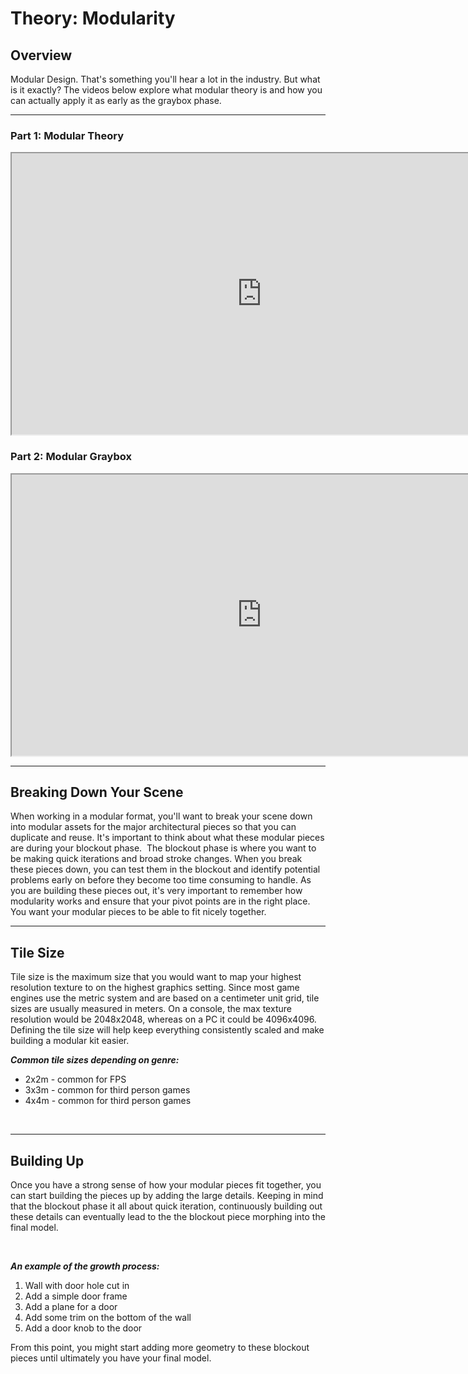 # Theory: Modularity 

<h2>Overview</h2>
<p>Modular Design. That's something you'll hear a lot in the industry. But what is it exactly? The videos below explore what modular theory is and how you can actually apply it as early as the graybox phase.</p>
<hr>
<h3>Part 1: Modular Theory</h3>
<p><iframe src="https://www.youtube.com/embed/8o0xKgcK0L4?rel=0" width="800" height="450" allowfullscreen="allowfullscreen" allow="accelerometer; autoplay; clipboard-write; encrypted-media; gyroscope; picture-in-picture"></iframe></p>
<h3>Part 2: Modular Graybox</h3>
<p><iframe src="https://www.youtube.com/embed/hCRy5DNN20M?rel=0" width="800" height="450" allowfullscreen="allowfullscreen" allow="accelerometer; autoplay; clipboard-write; encrypted-media; gyroscope; picture-in-picture"></iframe></p>
<hr>
<h2 class="responsive-video">Breaking Down Your Scene</h2>
<div class="responsive-video">When working in a modular format, you'll want to break your scene down into modular assets for the major architectural pieces so that you can duplicate and reuse. It's important to think about what these modular pieces are during your blockout phase.&nbsp; The blockout phase is where you want to be making quick iterations and broad stroke changes. When you break these pieces down, you can test them in the blockout and identify potential problems early on before they become too time consuming to handle. As you are building these pieces out, it's very important to remember how modularity works and ensure that your pivot points are in the right place. You want your modular pieces to be able to fit nicely together.</div>
<hr>
<h2 class="responsive-video">Tile Size</h2>
<p>Tile size is the maximum size that you would want to map your highest resolution texture to on the highest graphics setting. Since most game engines use the metric system and are based on a centimeter unit grid, tile sizes are usually measured in meters. On a console, the max texture resolution would be 2048x2048, whereas on a PC it could be 4096x4096. Defining the tile size will help keep everything consistently scaled and make building a modular kit easier.</p>
<p><em><strong>Common tile sizes depending on genre:</strong></em></p>
<ul>
<li class="responsive-video">2x2m - common for FPS</li>
<li class="responsive-video">3x3m - common for third person games</li>
<li class="responsive-video">4x4m - common for third person games</li>
</ul>
<p>&nbsp;</p>
<hr>
<h2>Building Up&nbsp;</h2>
<p>Once you have a strong sense of how your modular pieces fit together, you can start building the pieces up by adding the large details. Keeping in mind that the blockout phase it all about quick iteration, continuously building out these details can eventually lead to the the blockout piece morphing into the final model.</p>
<p>&nbsp;</p>
<p><em><strong>An example of the growth process:</strong></em></p>
<ol>
<li>Wall with door hole cut in</li>
<li>Add a simple door frame</li>
<li>Add a plane for a door</li>
<li>Add some trim on the bottom of the wall</li>
<li>Add a door knob to the door</li>
</ol>
<p>From this point, you might start adding more geometry to these blockout pieces until ultimately you have your final model.</p>
<p>&nbsp;</p>